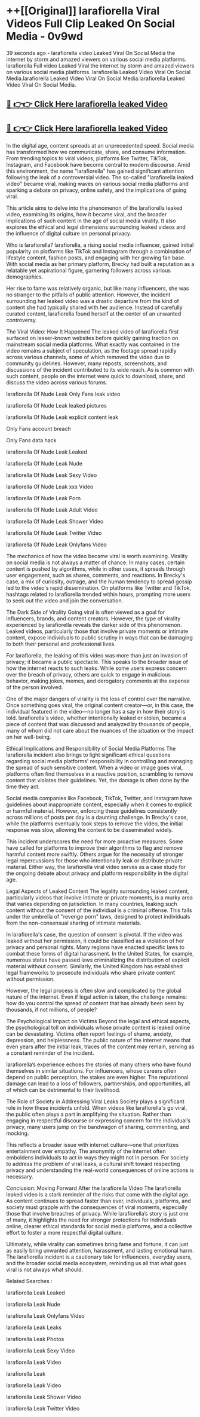 # ++[[Original]] larafiorella Viral Videos Full Clip Leaked On Social Media - 0v9wd<br>

39 seconds ago - larafiorella video Leaked Viral On Social Media the internet by storm and amazed viewers on various social media platforms.
larafiorella Full video Leaked Viral the internet by storm and amazed viewers on various social media platforms. larafiorella Leaked Video Viral On Social Media.larafiorella Leaked Video Viral On Social Media.larafiorella Leaked Video Viral On Social Media.<br>


## [🔴 👉👉 Click Here larafiorella leaked Video ](https://onlyclips.site?title=larafiorella&ref=git)

## [🔴 👉👉 Click Here larafiorella leaked Video ](https://onlyclips.site?title=larafiorella&ref=git)

In the digital age, content spreads at an unprecedented speed. Social media has transformed how we communicate, share, and consume information. From trending topics to viral videos, platforms like Twitter, TikTok, Instagram, and Facebook have become central to modern discourse. Amid this environment, the name "larafiorella" has gained significant attention following the leak of a controversial video. The so-called "larafiorella leaked video" became viral, making waves on various social media platforms and sparking a debate on privacy, online safety, and the implications of going viral.

This article aims to delve into the phenomenon of the larafiorella leaked video, examining its origins, how it became viral, and the broader implications of such content in the age of social media virality. It also explores the ethical and legal dimensions surrounding leaked videos and the influence of digital culture on personal privacy.

Who is larafiorella?
larafiorella, a rising social media influencer, gained initial popularity on platforms like TikTok and Instagram through a combination of lifestyle content, fashion posts, and engaging with her growing fan base. With social media as her primary platform, Brecky had built a reputation as a relatable yet aspirational figure, garnering followers across various demographics.

Her rise to fame was relatively organic, but like many influencers, she was no stranger to the pitfalls of public attention. However, the incident surrounding her leaked video was a drastic departure from the kind of content she had typically shared with her audience. Instead of carefully curated content, larafiorella found herself at the center of an unwanted controversy.

The Viral Video: How It Happened
The leaked video of larafiorella first surfaced on lesser-known websites before quickly gaining traction on mainstream social media platforms. What exactly was contained in the video remains a subject of speculation, as the footage spread rapidly across various channels, some of which removed the video due to community guidelines. However, many reposts, screenshots, and discussions of the incident contributed to its wide reach. As is common with such content, people on the internet were quick to download, share, and discuss the video across various forums.

larafiorella Of Nude Leak Only Fans leak video

larafiorella Of Nude Leak leaked pictures

larafiorella Of Nude Leak explicit content leak

Only Fans account breach

Only Fans data hack

larafiorella Of Nude Leak Leaked

larafiorella Of Nude Leak Nude

larafiorella Of Nude Leak Sexy Video

larafiorella Of Nude Leak xxx Video

larafiorella Of Nude Leak Porn

larafiorella Of Nude Leak Adult Video

larafiorella Of Nude Leak Shower Video

larafiorella Of Nude Leak Twitter Video

larafiorella Of Nude Leak Onlyfans Video

The mechanics of how the video became viral is worth examining. Virality on social media is not always a matter of chance. In many cases, certain content is pushed by algorithms, while in other cases, it spreads through user engagement, such as shares, comments, and reactions. In Brecky's case, a mix of curiosity, outrage, and the human tendency to spread gossip led to the video's rapid dissemination. On platforms like Twitter and TikTok, hashtags related to larafiorella trended within hours, prompting more users to seek out the video and join the conversation.

The Dark Side of Virality
Going viral is often viewed as a goal for influencers, brands, and content creators. However, the type of virality experienced by larafiorella reveals the darker side of this phenomenon. Leaked videos, particularly those that involve private moments or intimate content, expose individuals to public scrutiny in ways that can be damaging to both their personal and professional lives.

For larafiorella, the leaking of this video was more than just an invasion of privacy; it became a public spectacle. This speaks to the broader issue of how the internet reacts to such leaks. While some users express concern over the breach of privacy, others are quick to engage in malicious behavior, making jokes, memes, and derogatory comments at the expense of the person involved.

One of the major dangers of virality is the loss of control over the narrative. Once something goes viral, the original content creator—or, in this case, the individual featured in the video—no longer has a say in how their story is told. larafiorella's video, whether intentionally leaked or stolen, became a piece of content that was discussed and analyzed by thousands of people, many of whom did not care about the nuances of the situation or the impact on her well-being.

Ethical Implications and Responsibility of Social Media Platforms
The larafiorella incident also brings to light significant ethical questions regarding social media platforms' responsibility in controlling and managing the spread of such sensitive content. When a video or image goes viral, platforms often find themselves in a reactive position, scrambling to remove content that violates their guidelines. Yet, the damage is often done by the time they act.

Social media companies like Facebook, TikTok, Twitter, and Instagram have guidelines about inappropriate content, especially when it comes to explicit or harmful material. However, enforcing these guidelines consistently across millions of posts per day is a daunting challenge. In Brecky's case, while the platforms eventually took steps to remove the video, the initial response was slow, allowing the content to be disseminated widely.

This incident underscores the need for more proactive measures. Some have called for platforms to improve their algorithms to flag and remove harmful content more swiftly. Others argue for the necessity of stronger legal repercussions for those who intentionally leak or distribute private material. Either way, the larafiorella viral video serves as a case study for the ongoing debate about privacy and platform responsibility in the digital age.

Legal Aspects of Leaked Content
The legality surrounding leaked content, particularly videos that involve intimate or private moments, is a murky area that varies depending on jurisdiction. In many countries, leaking such content without the consent of the individual is a criminal offense. This falls under the umbrella of "revenge porn" laws, designed to protect individuals from the non-consensual sharing of intimate materials.

In larafiorella's case, the question of consent is pivotal. If the video was leaked without her permission, it could be classified as a violation of her privacy and personal rights. Many regions have enacted specific laws to combat these forms of digital harassment. In the United States, for example, numerous states have passed laws criminalizing the distribution of explicit material without consent. Similarly, the United Kingdom has established legal frameworks to prosecute individuals who share private content without permission.

However, the legal process is often slow and complicated by the global nature of the internet. Even if legal action is taken, the challenge remains: how do you control the spread of content that has already been seen by thousands, if not millions, of people?

The Psychological Impact on Victims
Beyond the legal and ethical aspects, the psychological toll on individuals whose private content is leaked online can be devastating. Victims often report feelings of shame, anxiety, depression, and helplessness. The public nature of the internet means that even years after the initial leak, traces of the content may remain, serving as a constant reminder of the incident.

larafiorella’s experience echoes the stories of many others who have found themselves in similar situations. For influencers, whose careers often depend on public perception, the stakes are even higher. The reputational damage can lead to a loss of followers, partnerships, and opportunities, all of which can be detrimental to their livelihood.

The Role of Society in Addressing Viral Leaks
Society plays a significant role in how these incidents unfold. When videos like larafiorella's go viral, the public often plays a part in amplifying the situation. Rather than engaging in respectful discourse or expressing concern for the individual’s privacy, many users jump on the bandwagon of sharing, commenting, and mocking.

This reflects a broader issue with internet culture—one that prioritizes entertainment over empathy. The anonymity of the internet often emboldens individuals to act in ways they might not in person. For society to address the problem of viral leaks, a cultural shift toward respecting privacy and understanding the real-world consequences of online actions is necessary.

Conclusion: Moving Forward After the larafiorella Video
The larafiorella leaked video is a stark reminder of the risks that come with the digital age. As content continues to spread faster than ever, individuals, platforms, and society must grapple with the consequences of viral moments, especially those that involve breaches of privacy. While larafiorella’s story is just one of many, it highlights the need for stronger protections for individuals online, clearer ethical standards for social media platforms, and a collective effort to foster a more respectful digital culture.

Ultimately, while virality can sometimes bring fame and fortune, it can just as easily bring unwanted attention, harassment, and lasting emotional harm. The larafiorella incident is a cautionary tale for influencers, everyday users, and the broader social media ecosystem, reminding us all that what goes viral is not always what should.

Related Searches :

larafiorella Leak Leaked

larafiorella Leak Nude

larafiorella Leak Onlyfans Video

larafiorella Leak Leaks

larafiorella Leak Photos

larafiorella Leak Sexy Video

larafiorella Leak Video

larafiorella Leak

larafiorella Leak Video

larafiorella Leak Shower Video

larafiorella Leak Twitter Video

